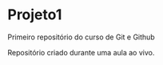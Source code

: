 # Projeto1
 Primeiro repositório do curso de Git e Github

Repositório criado durante uma aula ao vivo.